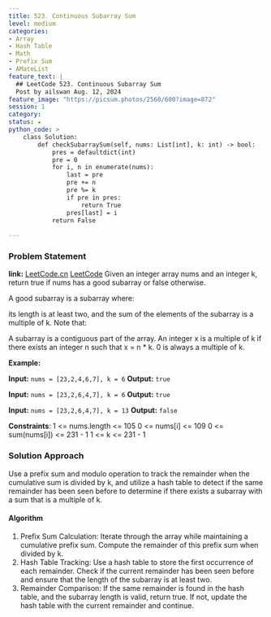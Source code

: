 ```yaml
---
title: 523. Continuous Subarray Sum
level: medium
categories:
- Array
- Hash Table
- Math
- Prefix Sum
- AMateList
feature_text: |
  ## LeetCode 523. Continuous Subarray Sum
  Post by ailswan Aug. 12, 2024
feature_image: "https://picsum.photos/2560/600?image=872"
session: 1
category:
status: ★
python_code: >
    class Solution:
        def checkSubarraySum(self, nums: List[int], k: int) -> bool:
            pres = defaultdict(int)
            pre = 0
            for i, n in enumerate(nums):
                last = pre
                pre += n
                pre %= k
                if pre in pres:
                    return True
                pres[last] = i
            return False
                
---
```


### Problem Statement
**link:**
[LeetCode.cn](https://leetcode.cn/problems/continuous-subarray-sum/)
[LeetCode](https://leetcode.com/continuous-subarray-sum/)
Given an integer array nums and an integer k, return true if nums has a good subarray or false otherwise.

A good subarray is a subarray where:

its length is at least two, and
the sum of the elements of the subarray is a multiple of k.
Note that:

A subarray is a contiguous part of the array.
An integer x is a multiple of k if there exists an integer n such that x = n * k. 0 is always a multiple of k.
 

**Example:**

**Input:** `nums = [23,2,4,6,7], k = 6`
**Output:** `true`

**Input:** `nums = [23,2,6,4,7], k = 6`
**Output:** `true`

**Input:** `nums = [23,2,6,4,7], k = 13`
**Output:** `false`

**Constraints**:
1 <= nums.length <= 105
0 <= nums[i] <= 109
0 <= sum(nums[i]) <= 231 - 1
1 <= k <= 231 - 1
 
### Solution Approach
Use a prefix sum and modulo operation to track the remainder when the cumulative sum is divided by k, and utilize a hash table to detect if the same remainder has been seen before to determine if there exists a subarray with a sum that is a multiple of k.

#### Algorithm
1. Prefix Sum Calculation: Iterate through the array while maintaining a cumulative prefix sum. Compute the remainder of this prefix sum when divided by k.
2. Hash Table Tracking: Use a hash table to store the first occurrence of each remainder. Check if the current remainder has been seen before and ensure that the length of the subarray is at least two.
3. Remainder Comparison: If the same remainder is found in the hash table, and the subarray length is valid, return true. If not, update the hash table with the current remainder and continue.